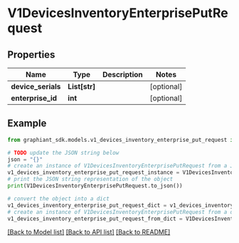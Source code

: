 # V1DevicesInventoryEnterprisePutRequest


## Properties

Name | Type | Description | Notes
------------ | ------------- | ------------- | -------------
**device_serials** | **List[str]** |  | [optional] 
**enterprise_id** | **int** |  | [optional] 

## Example

```python
from graphiant_sdk.models.v1_devices_inventory_enterprise_put_request import V1DevicesInventoryEnterprisePutRequest

# TODO update the JSON string below
json = "{}"
# create an instance of V1DevicesInventoryEnterprisePutRequest from a JSON string
v1_devices_inventory_enterprise_put_request_instance = V1DevicesInventoryEnterprisePutRequest.from_json(json)
# print the JSON string representation of the object
print(V1DevicesInventoryEnterprisePutRequest.to_json())

# convert the object into a dict
v1_devices_inventory_enterprise_put_request_dict = v1_devices_inventory_enterprise_put_request_instance.to_dict()
# create an instance of V1DevicesInventoryEnterprisePutRequest from a dict
v1_devices_inventory_enterprise_put_request_from_dict = V1DevicesInventoryEnterprisePutRequest.from_dict(v1_devices_inventory_enterprise_put_request_dict)
```
[[Back to Model list]](../README.md#documentation-for-models) [[Back to API list]](../README.md#documentation-for-api-endpoints) [[Back to README]](../README.md)


